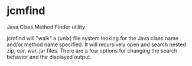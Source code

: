 # jcmfind
Java Class Method Finder utility

jcmfind will "walk" a (unix) file system looking for the Java claas name and/or method name specified.  It will recursively open and search nested zip, ear, war, jar files.  There are a few options for changing the search behavior and the displayed output.
